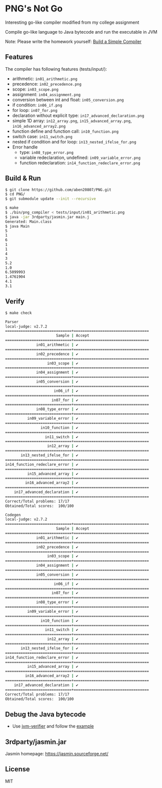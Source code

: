# PNG's Not Go

Interesting go-like compiler modified from my college assignment

Compile go-like language to Java bytecode and run the executable in JVM

Note: Please write the homework yourself: [Build a Simple Compiler](https://aben20807.github.io/series/build-a-simple-compiler/)

## Features

The compiler has following features (tests/input/):

+ arithmetic: `in01_arithmetic.png`
+ precedence: `in02_precedence.png`
+ scope: `in03_scope.png`
+ assignment: `in04_assignment.png`
+ conversion between int and float: `in05_conversion.png`
+ if condition: `in06_if.png`
+ for loop: `in07_for.png`
+ declaration without explicit type: `in17_advanced_declaration.png`
+ simple 1D array: `in12_array.png`, `in15_advanced_array.png`, `in16_advanced_array2.png`
+ function define and function call: `in10_function.png`
+ switch case: `in11_switch.png`
+ nested if condition and for loop: `in13_nested_ifelse_for.png`
+ Error handle
  + type: `in08_type_error.png`
  + variable redeclaration, undefined: `in09_variable_error.png`
  + function redeclaration: `in14_function_redeclare_error.png`

## Build & Run

```bash
$ git clone https://github.com/aben20807/PNG.git
$ cd PNG/
$ git submodule update --init --recursive

$ make
$ ./bin/png_compiler < tests/input/in01_arithmetic.png
$ java -jar 3rdparty/jasmin.jar main.j
Generated: Main.class
$ java Main
5
1
6
1
1
4
3
5.2
1.0
6.5099993
1.4761904
4.1
3.1
```

## Verify

```bash
$ make check

Parser
local-judge: v2.7.2
==============================+==================================
                       Sample | Accept
==============================+==================================
              in01_arithmetic | ✔
==============================+==================================
              in02_precedence | ✔
==============================+==================================
                   in03_scope | ✔
==============================+==================================
              in04_assignment | ✔
==============================+==================================
              in05_conversion | ✔
==============================+==================================
                      in06_if | ✔
==============================+==================================
                     in07_for | ✔
==============================+==================================
              in08_type_error | ✔
==============================+==================================
          in09_variable_error | ✔
==============================+==================================
                in10_function | ✔
==============================+==================================
                  in11_switch | ✔
==============================+==================================
                   in12_array | ✔
==============================+==================================
       in13_nested_ifelse_for | ✔
==============================+==================================
in14_function_redeclare_error | ✔
==============================+==================================
          in15_advanced_array | ✔
==============================+==================================
         in16_advanced_array2 | ✔
==============================+==================================
    in17_advanced_declaration | ✔
==============================+==================================
Correct/Total problems: 17/17
Obtained/Total scores:  100/100

Codegen
local-judge: v2.7.2
==============================+==================================
                       Sample | Accept
==============================+==================================
              in01_arithmetic | ✔
==============================+==================================
              in02_precedence | ✔
==============================+==================================
                   in03_scope | ✔
==============================+==================================
              in04_assignment | ✔
==============================+==================================
              in05_conversion | ✔
==============================+==================================
                      in06_if | ✔
==============================+==================================
                     in07_for | ✔
==============================+==================================
              in08_type_error | ✔
==============================+==================================
          in09_variable_error | ✔
==============================+==================================
                in10_function | ✔
==============================+==================================
                  in11_switch | ✔
==============================+==================================
                   in12_array | ✔
==============================+==================================
       in13_nested_ifelse_for | ✔
==============================+==================================
in14_function_redeclare_error | ✔
==============================+==================================
          in15_advanced_array | ✔
==============================+==================================
         in16_advanced_array2 | ✔
==============================+==================================
    in17_advanced_declaration | ✔
==============================+==================================
Correct/Total problems: 17/17
Obtained/Total scores:  100/100
```

## Debug the Java bytecode

+ Use [jvm-verifier](https://github.com/aben20807/jvm-verifier/releases) and follow the [example](https://github.com/aben20807/jvm-verifier/tree/master/example)

## 3rdparty/jasmin.jar

Jasmin homepage: https://jasmin.sourceforge.net/

## License

MIT
